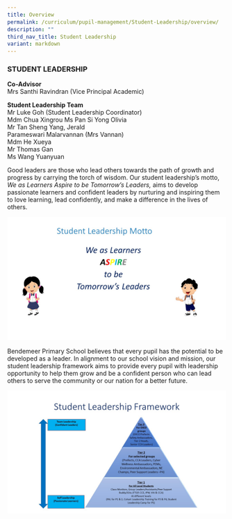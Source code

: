 ```yaml
---
title: Overview
permalink: /curriculum/pupil-management/Student-Leadership/overview/
description: ""
third_nav_title: Student Leadership
variant: markdown
---
```

### STUDENT LEADERSHIP


**Co-Advisor**  <br>
Mrs Santhi Ravindran (Vice Principal Academic)


**Student Leadership Team**<br>
Mr Luke Goh (Student Leadership Coordinator)<br>
Mdm Chua Xingrou
Ms Pan Si Yong Olivia<br>
Mr Tan Sheng Yang, Jerald<br>
Parameswari Malarvannan (Mrs Vannan)<br>
Mdm He Xueya <br>
Mr Thomas Gan <br>
Ms Wang Yuanyuan<br>



Good leaders are those who lead others towards the path of growth and progress by carrying the torch of wisdom. Our student leadership’s motto, _We as Learners Aspire to be Tomorrow’s Leaders,_ aims to develop passionate learners and confident leaders by nurturing and inspiring them to love learning, lead confidently, and make a difference in the lives of others.

![Slide2.jpeg](/images/Slide2.jpeg)

Bendemeer Primary School believes that every pupil has the potential to be developed as a leader. In alignment to our school vision and mission, our student leadership framework aims to provide every pupil with leadership opportunity to help them grow and be a confident person who can lead others to serve the community or our nation for a better future.

![Slide3.jpg](/images/Slide3.jpg)